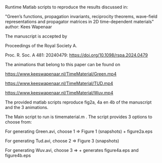 Runtime Matlab scripts to reproduce the results discussed in:

"Green’s functions, propagation invariants, reciprocity theorems, wave-field representations and propagator matrices in 2D time-dependent materials"
author: Kees Wapenaar

The manuscript is accepted by 

Proceedings of the Royal Society A.

Proc. R. Soc. A 481: 20240479:  https://doi.org/10.1098/rspa.2024.0479


The animations that belong to this paper can be found on

https://www.keeswapenaar.nl/TimeMaterial/Green.mp4

https://www.keeswapenaar.nl/TimeMaterial/TUD.mp4

https://www.keeswapenaar.nl/TimeMaterial/Wuv.mp4

The provided matlab scripts reproduce fig2a, 4a en 4b of the manuscript and the 3 animations.

The Main script to run is timematerial.m . The script provides 3 options to choose from:

For generating Green.avi, choose 1   => Figure 1 (snapshots) + figure2a.eps

For generating Tud.avi, choose 2  => Figure 3 (snapshots)

For generating Wuv.avi, choose 3   => + generates figure4a.eps and figure4b.eps





